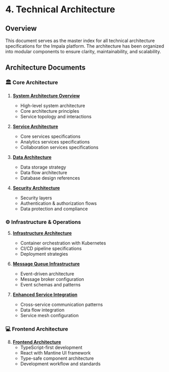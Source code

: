 # 4. Technical Architecture

## Overview

This document serves as the master index for all technical architecture specifications for the Impala platform. The architecture has been organized into modular components to ensure clarity, maintainability, and scalability.

## Architecture Documents

### 🏛️ Core Architecture

1. **[System Architecture Overview](./architecture/401_system_overview.md)**
   - High-level system architecture
   - Core architecture principles
   - Service topology and interactions

2. **[Service Architecture](./architecture/402_service_architecture.md)**
   - Core services specifications
   - Analytics services specifications
   - Collaboration services specifications

3. **[Data Architecture](./architecture/403_data_architecture.md)**
   - Data storage strategy
   - Data flow architecture
   - Database design references

4. **[Security Architecture](./architecture/404_security_architecture.md)**
   - Security layers
   - Authentication & authorization flows
   - Data protection and compliance

### ⚙️ Infrastructure & Operations

5. **[Infrastructure Architecture](./architecture/405_infrastructure_architecture.md)**
   - Container orchestration with Kubernetes
   - CI/CD pipeline specifications
   - Deployment strategies

6. **[Message Queue Infrastructure](./architecture/406_message_queue_infrastructure.md)**
   - Event-driven architecture
   - Message broker configuration
   - Event schemas and patterns

7. **[Enhanced Service Integration](./architecture/407_enhanced_service_integration.md)**
   - Cross-service communication patterns
   - Data flow integration
   - Service mesh configuration

### 💻 Frontend Architecture

8. **[Frontend Architecture](./architecture/408_frontend_architecture.md)**
   - TypeScript-first development
   - React with Mantine UI framework
   - Type-safe component architecture
   - Development workflow and standards